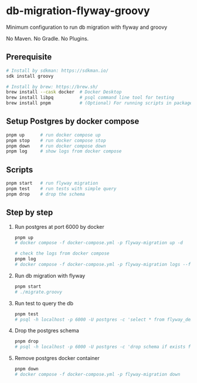 # db-migration-flyway-groovy

Minimum configuration to run db migration with flyway and groovy

No Maven. No Gradle. No Plugins.

## Prerequisite

```bash
# Install by sdkman: https://sdkman.io/
sdk install groovy

# Install by brew: https://brew.sh/
brew install --cask docker  # Docker Desktop
brew install libpq          # psql command line tool for testing
brew install pnpm           # (Optional) For running scripts in package.json
```

## Setup Postgres by docker compose

```bash
pnpm up      # run docker compose up
pnpm stop    # run docker compose stop
pnpm down    # run docker compose down
pnpm log     # show logs from docker compose
```

## Scripts

```bash
pnpm start   # run flyway migration
pnpm test    # run tests with simple query
pnpm drop    # drop the schema
```

## Step by step

1. Run postgres at port 6000 by docker

   ```bash
   pnpm up
   # docker compose -f docker-compose.yml -p flyway-migration up -d

   # check the logs from docker compose
   pnpm log
   # docker compose -f docker-compose.yml -p flyway-migration logs --follow
   ```

2. Run db migration with flyway

   ```bash
   pnpm start
   # ./migrate.groovy
   ```

3. Run test to query the db

   ```bash
   pnpm test
   # psql -h localhost -p 6000 -U postgres -c 'select * from flyway_demo.book'
   ```

4. Drop the postgres schema

   ```bash
   pnpm drop
   # psql -h localhost -p 6000 -U postgres -c 'drop schema if exists flyway_demo cascade'
   ```

5. Remove postgres docker container

   ```bash
   pnpm down
   # docker compose -f docker-compose.yml -p flyway-migration down
   ```
